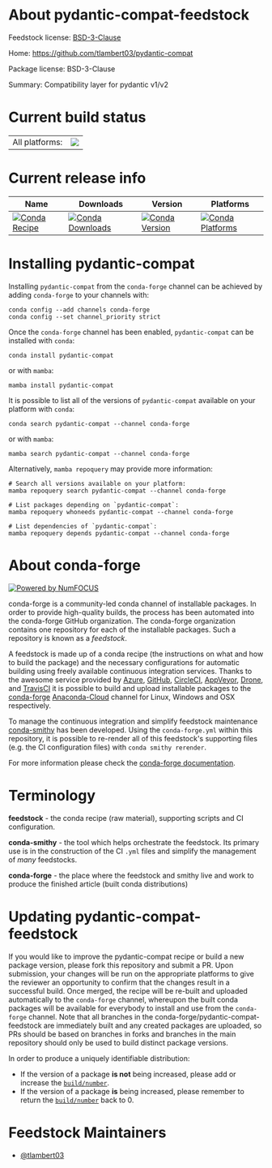 About pydantic-compat-feedstock
===============================

Feedstock license: [BSD-3-Clause](https://github.com/conda-forge/pydantic-compat-feedstock/blob/main/LICENSE.txt)

Home: https://github.com/tlambert03/pydantic-compat

Package license: BSD-3-Clause

Summary: Compatibility layer for pydantic v1/v2

Current build status
====================


<table><tr><td>All platforms:</td>
    <td>
      <a href="https://dev.azure.com/conda-forge/feedstock-builds/_build/latest?definitionId=19984&branchName=main">
        <img src="https://dev.azure.com/conda-forge/feedstock-builds/_apis/build/status/pydantic-compat-feedstock?branchName=main">
      </a>
    </td>
  </tr>
</table>

Current release info
====================

| Name | Downloads | Version | Platforms |
| --- | --- | --- | --- |
| [![Conda Recipe](https://img.shields.io/badge/recipe-pydantic--compat-green.svg)](https://anaconda.org/conda-forge/pydantic-compat) | [![Conda Downloads](https://img.shields.io/conda/dn/conda-forge/pydantic-compat.svg)](https://anaconda.org/conda-forge/pydantic-compat) | [![Conda Version](https://img.shields.io/conda/vn/conda-forge/pydantic-compat.svg)](https://anaconda.org/conda-forge/pydantic-compat) | [![Conda Platforms](https://img.shields.io/conda/pn/conda-forge/pydantic-compat.svg)](https://anaconda.org/conda-forge/pydantic-compat) |

Installing pydantic-compat
==========================

Installing `pydantic-compat` from the `conda-forge` channel can be achieved by adding `conda-forge` to your channels with:

```
conda config --add channels conda-forge
conda config --set channel_priority strict
```

Once the `conda-forge` channel has been enabled, `pydantic-compat` can be installed with `conda`:

```
conda install pydantic-compat
```

or with `mamba`:

```
mamba install pydantic-compat
```

It is possible to list all of the versions of `pydantic-compat` available on your platform with `conda`:

```
conda search pydantic-compat --channel conda-forge
```

or with `mamba`:

```
mamba search pydantic-compat --channel conda-forge
```

Alternatively, `mamba repoquery` may provide more information:

```
# Search all versions available on your platform:
mamba repoquery search pydantic-compat --channel conda-forge

# List packages depending on `pydantic-compat`:
mamba repoquery whoneeds pydantic-compat --channel conda-forge

# List dependencies of `pydantic-compat`:
mamba repoquery depends pydantic-compat --channel conda-forge
```


About conda-forge
=================

[![Powered by
NumFOCUS](https://img.shields.io/badge/powered%20by-NumFOCUS-orange.svg?style=flat&colorA=E1523D&colorB=007D8A)](https://numfocus.org)

conda-forge is a community-led conda channel of installable packages.
In order to provide high-quality builds, the process has been automated into the
conda-forge GitHub organization. The conda-forge organization contains one repository
for each of the installable packages. Such a repository is known as a *feedstock*.

A feedstock is made up of a conda recipe (the instructions on what and how to build
the package) and the necessary configurations for automatic building using freely
available continuous integration services. Thanks to the awesome service provided by
[Azure](https://azure.microsoft.com/en-us/services/devops/), [GitHub](https://github.com/),
[CircleCI](https://circleci.com/), [AppVeyor](https://www.appveyor.com/),
[Drone](https://cloud.drone.io/welcome), and [TravisCI](https://travis-ci.com/)
it is possible to build and upload installable packages to the
[conda-forge](https://anaconda.org/conda-forge) [Anaconda-Cloud](https://anaconda.org/)
channel for Linux, Windows and OSX respectively.

To manage the continuous integration and simplify feedstock maintenance
[conda-smithy](https://github.com/conda-forge/conda-smithy) has been developed.
Using the ``conda-forge.yml`` within this repository, it is possible to re-render all of
this feedstock's supporting files (e.g. the CI configuration files) with ``conda smithy rerender``.

For more information please check the [conda-forge documentation](https://conda-forge.org/docs/).

Terminology
===========

**feedstock** - the conda recipe (raw material), supporting scripts and CI configuration.

**conda-smithy** - the tool which helps orchestrate the feedstock.
                   Its primary use is in the construction of the CI ``.yml`` files
                   and simplify the management of *many* feedstocks.

**conda-forge** - the place where the feedstock and smithy live and work to
                  produce the finished article (built conda distributions)


Updating pydantic-compat-feedstock
==================================

If you would like to improve the pydantic-compat recipe or build a new
package version, please fork this repository and submit a PR. Upon submission,
your changes will be run on the appropriate platforms to give the reviewer an
opportunity to confirm that the changes result in a successful build. Once
merged, the recipe will be re-built and uploaded automatically to the
`conda-forge` channel, whereupon the built conda packages will be available for
everybody to install and use from the `conda-forge` channel.
Note that all branches in the conda-forge/pydantic-compat-feedstock are
immediately built and any created packages are uploaded, so PRs should be based
on branches in forks and branches in the main repository should only be used to
build distinct package versions.

In order to produce a uniquely identifiable distribution:
 * If the version of a package **is not** being increased, please add or increase
   the [``build/number``](https://docs.conda.io/projects/conda-build/en/latest/resources/define-metadata.html#build-number-and-string).
 * If the version of a package **is** being increased, please remember to return
   the [``build/number``](https://docs.conda.io/projects/conda-build/en/latest/resources/define-metadata.html#build-number-and-string)
   back to 0.

Feedstock Maintainers
=====================

* [@tlambert03](https://github.com/tlambert03/)

